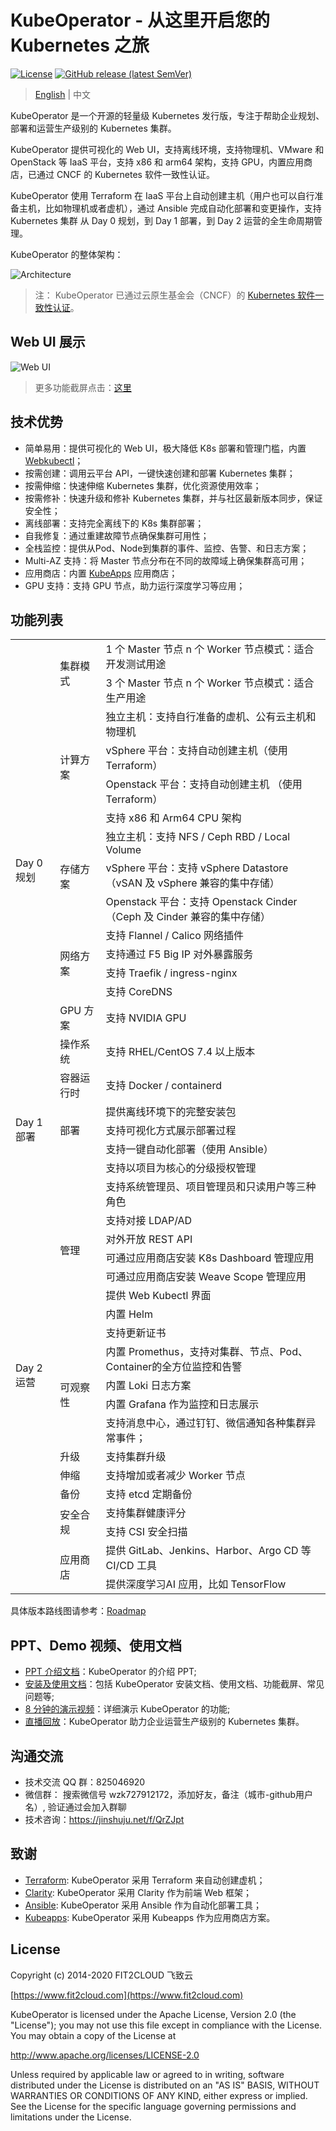 # KubeOperator - 从这里开启您的 Kubernetes 之旅

[![License](http://img.shields.io/badge/license-apache%20v2-blue.svg)](https://github.com/kubeoperator/kubeoperator/blob/master/LICENSE)
[![GitHub release (latest SemVer)](https://img.shields.io/github/v/release/kubeoperator/kubeoperator)](https://github.com/kubeoperator/kubeoperator/releases/latest)

> [English](README_EN.md) | 中文

KubeOperator 是一个开源的轻量级 Kubernetes 发行版，专注于帮助企业规划、部署和运营生产级别的 Kubernetes 集群。

KubeOperator 提供可视化的 Web UI，支持离线环境，支持物理机、VMware 和 OpenStack 等 IaaS 平台，支持 x86 和 arm64 架构，支持 GPU，内置应用商店，已通过 CNCF 的 Kubernetes 软件一致性认证。

KubeOperator 使用 Terraform 在 IaaS 平台上自动创建主机（用户也可以自行准备主机，比如物理机或者虚机），通过 Ansible 完成自动化部署和变更操作，支持 Kubernetes 集群 从 Day 0 规划，到 Day 1 部署，到 Day 2 运营的全生命周期管理。

KubeOperator 的整体架构：

![Architecture](https://kubeoperator.io/images/screenshot/ko-framework.svg)

> 注： KubeOperator 已通过云原生基金会（CNCF）的 [Kubernetes 软件一致性认证](https://landscape.cncf.io/selected=kube-operator)。

## Web UI 展示

![Web UI](https://kubeoperator.io/images/screenshot/6.png)

>更多功能截屏点击：[这里](https://kubeoperator.io/features.html)

## 技术优势

-  简单易用：提供可视化的 Web UI，极大降低 K8s 部署和管理门槛，内置 [Webkubectl](https://github.com/KubeOperator/webkubectl)；
-  按需创建：调用云平台 API，一键快速创建和部署 Kubernetes 集群；
-  按需伸缩：快速伸缩 Kubernetes 集群，优化资源使用效率；
-  按需修补：快速升级和修补 Kubernetes 集群，并与社区最新版本同步，保证安全性；
-  离线部署：支持完全离线下的 K8s 集群部署；
-  自我修复：通过重建故障节点确保集群可用性；
-  全栈监控：提供从Pod、Node到集群的事件、监控、告警、和日志方案；
-  Multi-AZ 支持：将 Master 节点分布在不同的故障域上确保集群高可用；
-  应用商店：内置 [KubeApps](https://github.com/kubeapps/kubeapps) 应用商店；
-  GPU 支持：支持 GPU 节点，助力运行深度学习等应用；

## 功能列表

<table class="subscription-level-table">
    <tr class="subscription-level-tr-border">
        <td class="features-first-td-background-style" rowspan="16">Day 0 规划</td>
        </td>
        <td class="features-third-td-background-style" rowspan="2">集群模式
        </td>
        <td class="features-third-td-background-style">1 个 Master 节点 n 个 Worker 节点模式：适合开发测试用途
        </td>       
    </tr>
    <tr class="subscription-level-tr-border">
        <td class="features-third-td-background-style">3 个 Master 节点 n 个 Worker 节点模式：适合生产用途
        </td>
    </tr>    
    <tr class="subscription-level-tr-border">
        <td class="features-third-td-background-style" rowspan="4">计算方案
        </td>
        <td class="features-third-td-background-style">独立主机：支持自行准备的虚机、公有云主机和物理机
        </td>  
    </tr>    
    <tr class="subscription-level-tr-border">
        <td class="features-third-td-background-style">vSphere 平台：支持自动创建主机（使用 Terraform）
        </td>
    </tr>
    <tr class="subscription-level-tr-border">
        <td class="features-third-td-background-style">Openstack 平台：支持自动创建主机 （使用 Terraform）
        </td>
    </tr>
    <tr class="subscription-level-tr-border">
        <td class="features-third-td-background-style">支持 x86 和 Arm64 CPU 架构
        </td>
    </tr>
    <tr class="subscription-level-tr-border">
        <td class="features-third-td-background-style" rowspan="3">存储方案
        </td>
        <td class="features-third-td-background-style">独立主机：支持 NFS / Ceph RBD / Local Volume
        </td>
    </tr>
    <tr class="subscription-level-tr-border">
        <td class="features-third-td-background-style">vSphere 平台：支持 vSphere Datastore （vSAN 及 vSphere 兼容的集中存储）
        </td>
    </tr> 
     <tr class="subscription-level-tr-border">
        <td class="features-third-td-background-style">Openstack 平台：支持 Openstack Cinder （Ceph 及 Cinder 兼容的集中存储）
        </td>
    </tr>
    <tr class="subscription-level-tr-border">
        <td class="features-third-td-background-style" rowspan="4">网络方案
        </td>
        <td class="features-third-td-background-style">支持 Flannel / Calico 网络插件
        </td>
    </tr>
    <tr class="subscription-level-tr-border">
        <td class="features-third-td-background-style">支持通过 F5 Big IP 对外暴露服务
        </td>
    </tr> 
    <tr class="subscription-level-tr-border">
        <td class="features-third-td-background-style">支持 Traefik / ingress-nginx
        </td>
    </tr>    
    <tr class="subscription-level-tr-border">
        <td class="features-third-td-background-style">支持 CoreDNS
        </td>
    </tr>
    <tr class="subscription-level-tr-border">
        <td class="features-third-td-background-style">GPU 方案
        </td>
        <td class="features-third-td-background-style">支持 NVIDIA GPU
        </td>
    </tr> 
    <tr class="subscription-level-tr-border">
        <td class="features-third-td-background-style">操作系统
        </td>
        <td class="features-third-td-background-style">支持 RHEL/CentOS 7.4 以上版本
        </td>
    </tr>  
    <tr class="subscription-level-tr-border">
        <td class="features-third-td-background-style">容器运行时
        </td>
        <td class="features-third-td-background-style">支持 Docker / containerd
        </td>
    </tr>     
    <tr class="subscription-level-tr-border">
        <td class="features-first-td-background-style" rowspan="3">Day 1 部署
        </td>
        <td class="features-third-td-background-style" rowspan="3">部署
        </td>  
        <td class="features-third-td-background-style">提供离线环境下的完整安装包
        </td>         
    </tr>
     <tr class="subscription-level-tr-border">
        <td class="features-third-td-background-style">支持可视化方式展示部署过程
        </td>
    </tr>
     <tr class="subscription-level-tr-border">
        <td class="features-third-td-background-style">支持一键自动化部署（使用 Ansible）
        </td>
    </tr> 
    <tr class="subscription-level-tr-border">
        <td class="features-first-td-background-style" rowspan="21">Day 2 运营
        </td>
        <td class="features-third-td-background-style" rowspan="9">管理
        </td>  
        <td class="features-third-td-background-style">支持以项目为核心的分级授权管理
        </td>         
    </tr>
    <tr class="subscription-level-tr-border">
         <td class="features-third-td-background-style">支持系统管理员、项目管理员和只读用户等三种角色
        </td>
    </tr> 
    <tr class="subscription-level-tr-border">
         <td class="features-third-td-background-style">支持对接 LDAP/AD
        </td>
    </tr>    
    <tr class="subscription-level-tr-border">
         <td class="features-third-td-background-style">对外开放 REST API
        </td>
    </tr>    
    <tr class="subscription-level-tr-border">
         <td class="features-third-td-background-style">可通过应用商店安装 K8s Dashboard 管理应用
        </td>
    </tr>     
     <tr class="subscription-level-tr-border">
         <td class="features-third-td-background-style">可通过应用商店安装 Weave Scope 管理应用
        </td>
    </tr>  
    <tr class="subscription-level-tr-border">
         <td class="features-third-td-background-style">提供 Web Kubectl 界面
        </td>
    </tr> 
    <tr class="subscription-level-tr-border">
         <td class="features-third-td-background-style">内置 Helm 
        </td>
    </tr>   
    <tr class="subscription-level-tr-border">
         <td class="features-third-td-background-style">支持更新证书
        </td>
    </tr>     
    <tr class="subscription-level-tr-border">
        <td class="features-third-td-background-style" rowspan="4">可观察性
        </td>
         <td class="features-third-td-background-style">内置 Promethus，支持对集群、节点、Pod、Container的全方位监控和告警
        </td>
    </tr>
     <tr class="subscription-level-tr-border">
        <td class="features-third-td-background-style">内置 Loki 日志方案
        </td>
    </tr> 
    <tr class="subscription-level-tr-border">
        <td class="features-third-td-background-style">内置 Grafana 作为监控和日志展示
        </td>
    </tr> 
    <tr class="subscription-level-tr-border">
        <td class="features-third-td-background-style">支持消息中心，通过钉钉、微信通知各种集群异常事件；
        </td>
    </tr>      
    <tr class="subscription-level-tr-border">
        <td class="features-third-td-background-style">升级
        </td>
         <td class="features-third-td-background-style">支持集群升级
        </td>
    </tr> 
    <tr class="subscription-level-tr-border">
        <td class="features-third-td-background-style">伸缩
        </td>
         <td class="features-third-td-background-style">支持增加或者减少 Worker 节点
        </td>
    </tr>
    <tr class="subscription-level-tr-border">
        <td class="features-third-td-background-style">备份
        </td>
         <td class="features-third-td-background-style">支持 etcd 定期备份
        </td>
    </tr>  
    <tr class="subscription-level-tr-border">
        <td class="features-third-td-background-style"  rowspan="2">安全合规
        </td>
         <td class="features-third-td-background-style">支持集群健康评分
        </td>
    </tr>   
    <tr class="subscription-level-tr-border">
        <td class="features-third-td-background-style">支持 CSI 安全扫描
        </td>
    </tr>    
     <tr class="subscription-level-tr-border">
        <td class="features-third-td-background-style" rowspan="2">应用商店
        </td>
         <td class="features-third-td-background-style">提供 GitLab、Jenkins、Harbor、Argo CD 等 CI/CD 工具
        </td>
    </tr> 
     <tr class="subscription-level-tr-border">
        <td class="features-third-td-background-style">提供深度学习AI 应用，比如 TensorFlow
        </td>
    </tr>    
 </table>

具体版本路线图请参考：[Roadmap](https://github.com/KubeOperator/KubeOperator/blob/master/ROADMAP.md)

 ## PPT、Demo 视频、使用文档

-  [PPT 介绍文档](https://kubeoperator.io/download/KubeOperator_Intro.pdf)：KubeOperator 的介绍 PPT;
-  [安装及使用文档](https://docs.kubeoperator.io/)：包括 KubeOperator 安装文档、使用文档、功能截屏、常见问题等;
-  [8 分钟的演示视频](https://kubeoperator-1256577600.file.myqcloud.com/video/KubeOperator2.1.mp4)：详细演示 KubeOperator 的功能;
-  [直播回放](http://live.vhall.com/355489706)：KubeOperator 助力企业运营生产级别的 Kubernetes 集群。

## 沟通交流
 
- 技术交流 QQ 群：825046920
- 微信群： 搜索微信号 wzk727912172，添加好友，备注（城市-github用户名）, 验证通过会加入群聊
- 技术咨询：https://jinshuju.net/f/QrZJpt

## 致谢

- [Terraform](https://github.com/hashicorp/terraform): KubeOperator 采用 Terraform 来自动创建虚机；
- [Clarity](https://github.com/vmware/clarity/): KubeOperator 采用 Clarity 作为前端 Web 框架；
- [Ansible](https://github.com/ansible/ansible): KubeOperator 采用 Ansible 作为自动化部署工具；
- [Kubeapps](https://github.com/kubeapps/kubeapps): KubeOperator 采用 Kubeapps 作为应用商店方案。

## License

Copyright (c) 2014-2020 FIT2CLOUD 飞致云

[https://www.fit2cloud.com](https://www.fit2cloud.com)<br>

KubeOperator is licensed under the Apache License, Version 2.0 (the "License"); you may not use this file except in compliance with the License. You may obtain a copy of the License at

http://www.apache.org/licenses/LICENSE-2.0

Unless required by applicable law or agreed to in writing, software distributed under the License is distributed on an "AS IS" BASIS, WITHOUT WARRANTIES OR CONDITIONS OF ANY KIND, either express or implied. See the License for the specific language governing permissions and limitations under the License.
